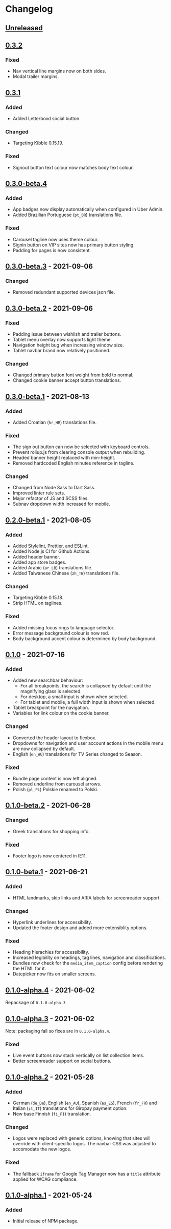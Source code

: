 # Changelog

## [Unreleased](https://github.com/shift72/core-template/compare/0.3.2...HEAD)

## [0.3.2](https://github.com/shift72/core-template/compare/0.3.1...0.3.2)

### Fixed
- Nav vertical line margins now on both sides.
- Modal trailer margins.

## [0.3.1](https://github.com/shift72/core-template/compare/0.3.0-beta.4...0.3.1)

### Added
- Added Letterboxd social button.

### Changed
- Targeting Kibble 0.15.19.

### Fixed
- Signout button text colour now matches body text colour.

## [0.3.0-beta.4](https://github.com/shift72/core-template/compare/0.3.0-beta.3...0.3.0-beta.4)

### Added
- App badges now display automatically when configured in Uber Admin.
- Added Brazilian Portuguese (`pt_BR`) translations file.

### Fixed
- Carousel tagline now uses theme colour.
- Signin button on VIP sites now has primary button styling.
- Padding for pages is now consistent.

## [0.3.0-beta.3](https://github.com/shift72/core-template/compare/0.3.0-beta.2...0.3.0-beta.3) - 2021-09-06

### Changed
- Removed redundant supported devices json file.

## [0.3.0-beta.2](https://github.com/shift72/core-template/compare/0.3.0-beta.1...0.3.0-beta.2) - 2021-09-06

### Fixed
- Padding issue between wishlish and trailer buttons.
- Tablet menu overlay now supports light theme.
- Navigation height bug when increasing window size.
- Tablet navbar brand now relatively positioned.

### Changed
- Changed primary button font weight from bold to normal.
- Changed cookie banner accept button translations.

## [0.3.0-beta.1](https://github.com/shift72/core-template/compare/0.2.0-beta.1...0.3.0-beta.1) - 2021-08-13

### Added
- Added Croatian (`hr_HR`) translations file.

### Fixed
- The sign out button can now be selected with keyboard controls.
- Prevent rollup.js from clearing console output when rebuilding.
- Headed banner height replaced with min-height.
- Removed hardcoded English minutes reference in tagline.

### Changed
- Changed from Node Sass to Dart Sass.
- Improved linter rule sets.
- Major refactor of JS and SCSS files.
- Subnav dropdown width increased for mobile.

## [0.2.0-beta.1](https://github.com/shift72/core-template/compare/0.1.0...0.2.0-beta.1) - 2021-08-05

### Added
- Added Stylelint, Prettier, and ESLint.
- Added Node.js CI for Github Actions.
- Added header banner.
- Added app store badges.
- Added Arabic (`ar_LB`) translations file.
- Added Taiwanese Chinese (`zh_TW`) translations file.

### Changed
- Targeting Kibble 0.15.18.
- Strip HTML on taglines.

### Fixed
- Added missing focus rings to language selector.
- Error message background colour is now red.
- Body background accent colour is determined by body background.

## [0.1.0](https://github.com/shift72/core-template/compare/0.1.0-beta-2...0.1.0) - 2021-07-16

### Added
- Added new searchbar behaviour:
  - For all breakpoints, the search is collapsed by default until the magnifying glass is selected.
  - For desktop, a small input is shown when selected.
  - For tablet and mobile, a full width input is shown when selected.
- Tablet breakpoint for the navigation.
- Variables for link colour on the cookie banner.

### Changed
- Converted the header layout to flexbox.
- Dropdowns for navigation and user account actions in the mobile menu are now collapsed by default.
- English (`en_AU`) translations for TV Series changed to Season.

### Fixed
- Bundle page content is now left aligned.
- Removed underline from carousel arrows.
- Polish (`pl_PL`) Polskie renamed to Polski.

## [0.1.0-beta.2](https://github.com/shift72/core-template/compare/0.1.0-alpha.1...0.1.0-beta.2) - 2021-06-28

### Changed
- Greek translations for shopping info.

### Fixed
- Footer logo is now centered in IE11.

## [0.1.0-beta.1](https://github.com/shift72/core-template/compare/0.1.0-alpha.4...0.1.0-beta.1) - 2021-06-21

### Added
- HTML landmarks, skip links and ARIA labels for screenreader support.

### Changed
- Hyperlink underlines for accessibility.
- Updated the footer design and added more extensiblity options.

### Fixed
- Heading hierachies for accessibility.
- Increased legibility on headings, tag lines, navigation and classifications.
- Bundles now check for the `media_item_caption` config before rendering the HTML for it.
- Datepicker now fits on smaller screens.

## [0.1.0-alpha.4](https://github.com/shift72/core-template/compare/0.1.0-alpha.3...0.1.0-alpha.4) - 2021-06-02
Repackage of `0.1.0-alpha.3`.

## [0.1.0-alpha.3](https://github.com/shift72/core-template/compare/0.1.0-alpha.2...0.1.0-alpha.3) - 2021-06-02

Note: packaging fail so fixes are in `0.1.0-alpha.4`.

### Fixed
- Live event buttons now stack vertically on list collection items.
- Better screenreader support on social buttons.

## [0.1.0-alpha.2](https://github.com/shift72/core-template/compare/0.1.0-alpha.1...0.1.0-alpha.2) - 2021-05-28
### Added
- German (`de_De`), English (`en_AU`), Spanish (`es_ES`), French (`fr_FR`) and Italian (`it_IT`) translations for Giropay payment option.
- New base Finnish (`fi_FI`) translation.
### Changed
- Logos were replaced with generic options, knowing that sites will override with client-specific logos. The navbar CSS was adjusted to accomodate the new logos.
### Fixed
- The fallback `iframe` for Google Tag Manager now has a `title` attribute applied for WCAG compliance.

## [0.1.0-alpha.1](https://github.com/shift72/core-template/releases/tag/0.1.0-alpha.1) - 2021-05-24
### Added
- Initial release of NPM package.